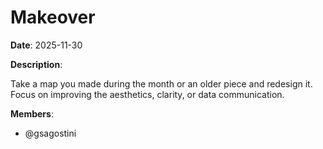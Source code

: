 # Makeover

**Date**: 2025-11-30

**Description**:

Take a map you made during the month or an older piece and redesign it. Focus on improving the aesthetics, clarity, or data communication.

**Members**:
- @gsagostini
